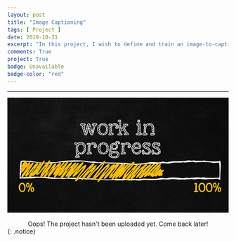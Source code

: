 ```yaml
---
layout: post
title: "Image Captioning"
tags: [ Project ]
date: 2019-10-31
excerpt: "In this project, I wish to define and train an image-to-caption model, that can produce descriptions for real world images using Vision Deep CNN and Language Generating RNN"
comments: True
project: True
badge: Unavailable
badge-color: "red"
---
```


---

![png](/assets/img/wip.jpg)
<center> Oops! The project hasn't been uploaded yet. Come back later! </center>
{: .notice}
